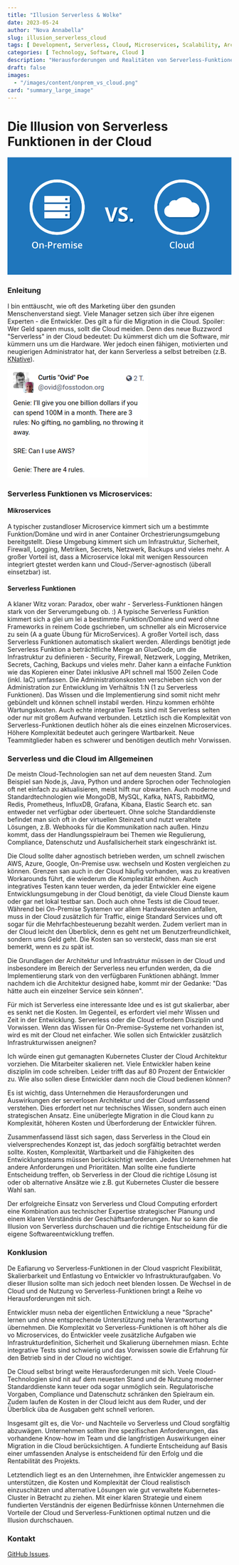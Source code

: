 ```yaml
---
title: "Illusion Serverless & Wolke"
date: 2023-05-24
author: "Nova Annabella"
slug: illusion_serverless_cloud
tags: [ Development, Serverless, Cloud, Microservices, Scalability, Architecture, Infrastructure ]
categories: [ Technology, Software, Cloud ]
description: "Herausforderungen und Realitäten von Serverless-Funktionen in der Cloud. Wertvolle Einblicke für Unternehmen, die eine Migration zur Cloud in Erwägung ziehen"
draft: false
images:
  - "/images/content/onprem_vs_cloud.png"
card: "summary_large_image"
---
```



# Die Illusion von Serverless Funktionen in der Cloud

![aws_costs_twitter_1](/images/content/onprem_vs_cloud.png)

### Enleitung

I bin enttäuscht, wie oft des Marketing über den gsunden Menschenverstand siegt. Viele Manager setzen sich
über ihre eigenen Experten - die Entwickler. Des gilt a für die Migration in die Cloud. Spoiler: Wer Geld sparen
muss, sollt die Cloud meiden. Denn des neue Buzzword "Serverless" in der Cloud bedeutet: Du kümmerst dich um die
Software, mir kümmern uns um die Hardware. Wer jedoch einen fähigen, motivierten und neugierigen Administrator hat, der
kann Serverless a selbst betreiben (z.B. [KNative](https://knative.dev)).

![aws_costs_twitter_1](/images/content/aws_costs_twitter_1.png)

### Serverless Funktionen vs Microservices:



#### Mikroservices

A typischer zustandloser Microservice kimmert sich um a bestimmte Funktion/Domäne und wird in aner
Container Orchestrierungsumgebung bereitgstellt. Diese Umgebung kimmert sich um Infrastruktur, Sicherheit, Firewall,
Logging, Metriken, Secrets, Netzwerk, Backups und vieles mehr. A großer Vorteil ist, dass a Microservice lokal mit
wenigen
Ressourcen integriert gtestet werden kann und Cloud-/Server-agnostisch (überall einsetzbar) ist.


#### Serverless Funktionen

A klaner Witz voran: Paradox, ober wahr - Serverless-Funktionen hängen stark von der Serverumgebung ob. :)
A typische Serverless Funktion kimmert sich a glei um lei a bestimmte Funktion/Domäne und werd ohne Frameworks
in
reinem Code gschrieben, um schneller als ein Microservice zu sein (A a guate Übung für MicroServices). A großer
Vorteil isch, dass Serverless Funktionen automatisch skaliert werden. Allerdings benötigt jede Serverless Funktion a
beträchtliche Menge an GlueCode, um die Infrastruktur zu definieren - Security, Firewall, Netzwerk, Logging, Metriken,
Secrets, Caching, Backups und vieles mehr.
Daher kann a einfache Funktion wie das Kopieren einer Datei inklusive API schnell mal 1500 Zeilen Code (inkl. IaC)
umfassen.
Die Administrationskosten verschieben sich von der Administration zur Entwicklung im Verhältnis 1:N (1 zu Serverless
Funktionen). Das Wissen und die Implementierung sind somit nicht mehr
gebündelt und können schnell instabil werden. Hinzu kommen erhöhte Wartungskosten.
Auch echte integrative Tests sind mit Serverless selten oder nur mit großem Aufwand verbunden.
Letztlich isch die Komplexität von Serverless-Funktionen deutlich höher als die eines einzelnen Microservices.
Höhere Komplexität bedeutet auch geringere Wartbarkeit. Neue Teammitglieder haben es schwerer und benötigen deutlich
mehr Vorwissen.

### Serverless und die Cloud im Allgemeinen

De meistn Cloud-Technologien san net auf dem neuesten Stand. Zum Beispiel san Node.js, Java, Python und andere
Sprochen oder Technologien oft net einfach zu aktualisieren, meist hilft nur obwarten.
Auch moderne und Standardtechnologien wie MongoDB, MySQL, Kafka, NATS, RabbitMQ, Redis, Prometheus, InfluxDB, Grafana,
Kibana, Elastic Search etc. san entweder net verfügbar oder überteuert.
Ohne solche Standarddienste befindet man sich oft in der virtuellen Steinzeit und nutzt veraltete Lösungen, z.B.
Webhooks für die Kommunikation nach außen. Hinzu kommt, dass der Handlungsspielraum bei Themen wie Regulierung,
Compliance, Datenschutz und Ausfallsicherheit stark eingeschränkt ist.

Die Cloud sollte daher agnostisch betrieben werden, um schnell zwischen AWS, Azure, Google, On-Premise usw. wechseln und
Kosten vergleichen zu können.
Grenzen san auch in der Cloud häufig vorhanden, was zu kreativen Workarounds führt, die wiederum die Komplexität
erhöhen. Auch integratives Testen kann teuer werden, da jeder Entwickler eine eigene Entwicklungsumgebung in der Cloud
benötigt, da viele Cloud Dienste kaum oder gar net lokal testbar san.
Doch auch ohne Tests ist die Cloud teuer. Während bei On-Premise Systemen vor allem
Hardwarekosten anfallen, muss in der Cloud zusätzlich für Traffic, einige Standard Services und oft sogar für die
Mehrfachbesteuerung bezahlt werden. Zudem verliert man in der Cloud leicht den Überblick, denn es geht net um
Benutzerfreundlichkeit, sondern ums Geld geht. Die Kosten san so versteckt, dass man sie erst bemerkt, wenn es zu spät
ist.

Die Grundlagen der Architektur und Infrastruktur müssen in der Cloud und insbesondere im Bereich der Serverless
neu erfunden werden, da die Implementierung stark von den verfügbaren Funktionen abhängt.
Immer nachdem ich die Architektur designed habe, kommt mir der Gedanke: "Das hätte auch ein einzelner Service sein
können".

Für mich ist Serverless eine interessante Idee und es ist gut skalierbar, aber es senkt net die Kosten. Im
Gegenteil, es erfordert viel mehr Wissen und Zeit in der Entwicklung. Serverless oder die Cloud erfordern Disziplin und
Vorwissen.
Wenn das Wissen für On-Premise-Systeme net vorhanden ist, wird es mit der Cloud net einfacher.
Wie sollen sich Entwickler zusätzlich Infrastrukturwissen aneignen?

Ich würde einen gut gemanagten Kubernetes Cluster der Cloud Architektur vorziehen.
Die Mitarbeiter skalieren net. Viele Entwickler haben keine disziplin im code schreiben.
Leider trifft das auf 80 Prozent der Entwickler zu. Wie also sollen diese Entwickler dann noch die Cloud bedienen
können?

Es ist wichtig, dass Unternehmen die Herausforderungen und Auswirkungen der serverlosen Architektur und der Cloud
umfassend verstehen. Dies erfordert net nur technisches Wissen, sondern auch einen strategischen Ansatz. Eine
unüberlegte Migration in die Cloud kann zu Komplexität, höheren Kosten und Überforderung der Entwickler führen.

Zusammenfassend lässt sich sagen, dass Serverless in the Cloud ein vielversprechendes Konzept ist, das jedoch sorgfältig
betrachtet werden sollte. Kosten, Komplexität, Wartbarkeit und die Fähigkeiten des Entwicklungsteams müssen
berücksichtigt werden.
Jedes Unternehmen hat andere Anforderungen und Prioritäten. Man sollte eine fundierte Entscheidung treffen, ob
Serverless in der Cloud die richtige Lösung ist oder ob alternative Ansätze wie
z.B. gut Kubernetes Cluster die bessere Wahl san.

Der erfolgreiche Einsatz von Serverless und Cloud Computing erfordert eine Kombination aus technischer Expertise
strategischer Planung und einem klaren Verständnis der Geschäftsanforderungen. Nur so kann die Illusion von Serverless
durchschauen und die richtige Entscheidung für die eigene Softwareentwicklung treffen.


### Konklusion

De Eafiarung vo Serverless-Funktionen in der Cloud vaspricht Flexibilität, Skalierbarkeit und Entlastung vo
Entwickler vo Infrastrukturaufgaben. Vo dieser Illusion sollte man sich jedoch neet blenden lossen. De
Wechsel in de Cloud und de Nutzung vo Serverless-Funktionen bringt a Reihe vo Herausforderungen mit sich.

Entwickler musn neba der eigentlichen Entwicklung a neue "Sprache" lernen und ohne entsprechende Unterstützung
meha Verantwortung übernehmen.
Die Komplexität vo Serverless-Funktionen is oft höher als die vo Microservices, do Entwickler veele zusätzliche
Aufgaben wie Infrastrukturdefinition, Sicherheit und Skalierung übernehmen miasn. Echte integrative Tests sind
schwierig und das Vorwissen sowie die Erfahrung für den Betrieb sind in der Cloud no wichtiger.

De Cloud selbst bringt weite Herausforderungen mit sich. Veele Cloud-Technologien sind nit auf dem neuesten Stand
und de Nutzung moderner Standarddienste kann teuer oda sogar unmöglich sein. Regulatorische Vorgaben, Compliance und
Datenschutz schränken den Spielraum ein. Zudem laufen de Kosten in der Cloud leicht aus dem Ruder,
und der Überblick üba de Ausgaben geht schnell verloren.

Insgesamt gilt es, die Vor- und Nachteile vo Serverless und Cloud sorgfältig abzuwägen.
Unternehmen sollten ihre spezifischen Anforderungen, das vorhandene Know-how im Team und die langfristigen Auswirkungen
einer Migration in die Cloud berücksichtigen.
A fundierte Entscheidung auf Basis einer umfassenden Analyse is entscheidend für den Erfolg und die Rentabilität
des Projekts.

Letztendlich liegt es an den Unternehmen, ihre Entwickler angemessen zu unterstützen, die Kosten und Komplexität der
Cloud realistisch einzuschätzen und alternative Lösungen wie gut verwaltete Kubernetes-Cluster in Betracht zu ziehen.
Mit einer klaren Strategie und einem fundierten Verständnis der eigenen Bedürfnisse können Unternehmen die Vorteile der
Cloud und Serverless-Funktionen optimal nutzen und die Illusion durchschauen.

### Kontakt

[GitHub Issues](https://github.com/NovaAnnabella/the_unspoken/issues/new/choose).
